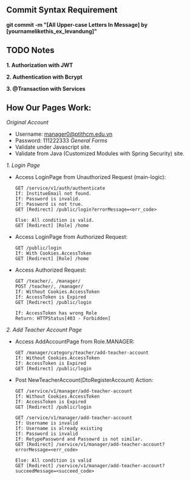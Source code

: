 ## Commit Syntax Requirement
**git commit -m "[All Upper-case Letters In Message] by [yournamelikethis_ex_levandung]"**

## TODO Notes
**1. Authorization with JWT**

**2. Authentication with Bcrypt**

**3. @Transaction with Services**

## How Our Pages Work:
*Original Account*
- Username: manager0@ptithcm.edu.vn
- Password: 111222333
*General Forms*
- Validate under Javascript site.
- Validate from Java (Customized Modules with Spring Security) site.

*1. Login Page*
- Access LoginPage from Unauthorized Request (main-logic):
  ```Http
  GET /service/v1/auth/authenticate
  If: InstitueEmail not found.
  If: Password is invalid.
  If: Password is not true.
  GET [Redirect] /public/login?errorMessage=<err_code>
  
  Else: All condition is valid.
  GET [Redirect] [Role] /home
  ```
- Access LoginPage from Authorized Request:
  ```Http
  GET /public/login
  If: With Cookies.AccessToken
  GET [Redirect] [Role] /home
  ```
- Access Authorized Request:
  ```Http
  GET /teacher/, /manager/
  POST /teacher/, /manager/
  If: Without Cookies.AccessToken
  If: AccessToken is Expired
  GET [Redirect] /public/login
    
  If: AccessToken has wrong Role
  Return: HTTPStatus[403 - Forbidden]
  ```
*2. Add Teacher Account Page*
- Access AddAccountPage from Role.MANAGER:
  ```Http
  GET /manager/category/teacher/add-teacher-account
  If: Without Cookies.AccessToken
  If: AccessToken is Expired
  GET [Redirect] /public/login
  ```
- Post NewTeacherAccount(DtoRegisterAccount) Action:
  ```Http
  GET /service/v1/manager/add-teacher-account
  If: Without Cookies.AccessToken
  If: AccessToken is Expired
  GET [Redirect] /public/login
  ```

  ```Http
  GET /service/v1/manager/add-teacher-account
  If: Username is invalid
  If: Username is already existing
  If: Password is invalid
  If: RetypePassword and Passowrd is not similar.
  GET [Redirect] /service/v1/manager/add-teacher-account?errorMessage=<err_code>

  Else: All condition is valid
  GET [Redirect] /service/v1/manager/add-teacher-account?succeedMessage=<succeed_code>
  ```
